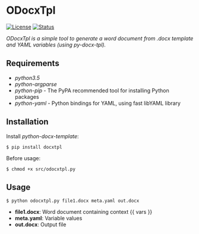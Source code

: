 ODocxTpl
========

[![License](https://img.shields.io/badge/license-MIT-blue.svg?style=flat)](https://github.com/Ventto/odocxtpl/blob/master/LICENSE)
[![Status](https://img.shields.io/badge/status-experimental-orange.svg?style=flat)](https://github.com/Ventto/odocxtpl/)

*ODocxTpl is a simple tool to generate a word document from .docx template and
YAML variables (using py-docx-tpl).*

Requirements
------------

* *python3.5*
* *python-argparse*
* *python-pip* - The PyPA recommended tool for installing Python packages
* *python-yaml* - Python bindings for YAML, using fast libYAML library

Installation
------------

Install *python-docx-template*:

```
$ pip install docxtpl
```

Before usage:

```
$ chmod +x src/odocxtpl.py
```

Usage
-----

```
$ python odocxtpl.py file1.docx meta.yaml out.docx
```

* **file1.docx**: Word document containing context {{ vars }}
* **meta.yaml**: Variable values
* **out.docx**: Output file
